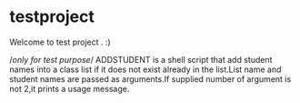 # testproject

Welcome to test project . :)



/*only for test purpose*/
ADDSTUDENT is a shell script that add student names into a class list if it does not exist already in the list.List name and student names are passed as arguments.If supplied number of argument is not 2,it prints a usage message.
